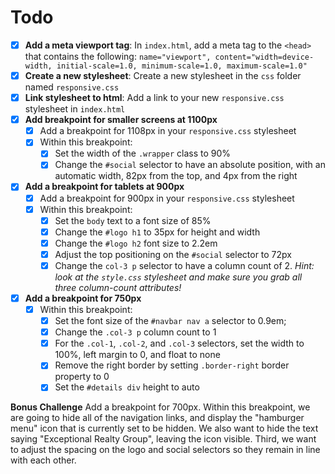 # Todo

- [x] **Add a meta viewport tag**: In `index.html`, add a meta tag to the `<head>` that contains the following: `name="viewport", content="width=device-width, initial-scale=1.0, minimum-scale=1.0, maximum-scale=1.0"`
- [x] **Create a new stylesheet**: Create a new stylesheet in the `css` folder named `responsive.css`
- [x] **Link stylesheet to html**: Add a link to your new `responsive.css` stylesheet in `index.html`
- [x] **Add breakpoint for smaller screens at 1100px**
  - [x] Add a breakpoint for 1108px in your `responsive.css` stylesheet
  - [x] Within this breakpoint:
    - [x] Set the width of the `.wrapper` class to 90%
    - [x] Change the `#social` selector to have an absolute position, with an automatic width, 82px from the top, and 4px from the right
- [x] **Add a breakpoint for tablets at 900px**
  - [x] Add a breakpoint for 900px in your `responsive.css` stylesheet
  - [x] Within this breakpoint:
    - [x] Set the `body` text to a font size of 85%
    - [x] Change the `#logo h1` to 35px for height and width
    - [x] Change the `#logo h2` font size to 2.2em
    - [x] Adjust the top positioning on the `#social` selector to 72px
    - [x] Change the `col-3 p` selector to have a column count of 2. _Hint: look at the `style.css` stylesheet and make sure you grab all three column-count attributes!_
- [x] **Add a breakpoint for 750px**
  - [x] Within this breakpoint:
    - [x] Set the font size of the `#navbar nav a` selector to 0.9em;
    - [x] Change the `.col-3 p` column count to 1
    - [x] For the `.col-1`, `.col-2`, and `.col-3` selectors, set the width to 100%, left margin to 0, and float to none
    - [x] Remove the right border by setting `.border-right` border property to 0
    - [x] Set the `#details div` height to auto

**Bonus Challenge**
Add a breakpoint for 700px. Within this breakpoint, we are going to hide all of
the navigation links, and display the "hamburger menu" icon that is currently
set to be hidden. We also want to hide the text saying "Exceptional Realty
Group", leaving the icon visible. Third, we want to adjust the spacing on the
logo and social selectors so they remain in line with each other.
